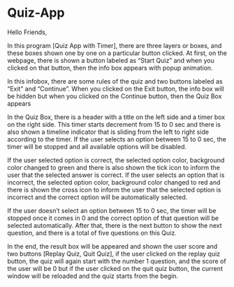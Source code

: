 # Quiz-App
Hello Friends,
 
In this program [Quiz App with Timer],
 there are three layers or boxes, and these boxes shown one by one on a particular button clicked.
 At first, on the webpage, 
 there is shown a button labeled as “Start Quiz” and when you clicked on that button,
 then the info box appears with popup animation.

In this infobox,
 there are some rules of the quiz and two buttons labeled as “Exit” and “Continue”.
 When you clicked on the Exit button, the info box will be hidden but when you clicked on the Continue button,
 then the Quiz Box appears

In the Quiz Box,
 there is a header with a title on the left side and a timer box on the right side.
 This timer starts decrement from 15 to 0 sec and there is also shown a timeline 
 indicator that is sliding from the left to right side according to the timer.
 If the user selects an option between 15 to 0 sec, 
 the timer will be stopped and all available options will be disabled.

If the user selected option is correct,
 the selected option color, 
 background color changed to green and there is also shown the tick icon to inform the user that the selected answer is correct.
 If the user selects an option that is incorrect,
 the selected option color,
 background color changed to red and there is shown the cross icon to inform the user that the selected option 
 is incorrect and the correct option will be automatically selected.

If the user doesn’t select an option between 15 to 0 sec,
 the timer will be stopped once it comes in 0 and the correct option of that question will be selected automatically.
 After that, there is the next button to show the next question, and there is a total of five questions on this Quiz.

In the end, the result box will be appeared and shown the user score and two buttons 
[Replay Quiz, Quit Quiz], if the user clicked on the replay quiz button, the quiz will again start with the number 1 question, 
and the score of the user will be 0 but if the user clicked on the quit quiz button,
 the current window will be reloaded and the quiz starts from the begin.
